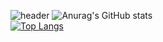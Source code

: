 ![header](https://capsule-render.vercel.app/api?type=waving&color=auto&height=300&section=header&text=Hello&fontSize=70)
![Anurag's GitHub stats](https://github-readme-stats.vercel.app/api?username=vananaHope&show_icons=true&theme=radical)  
[![Top Langs](https://github-readme-stats.vercel.app/api/top-langs/?username=vananaHope&layout=compact)](https://github.com/vananaHope/github-readme-stats)

